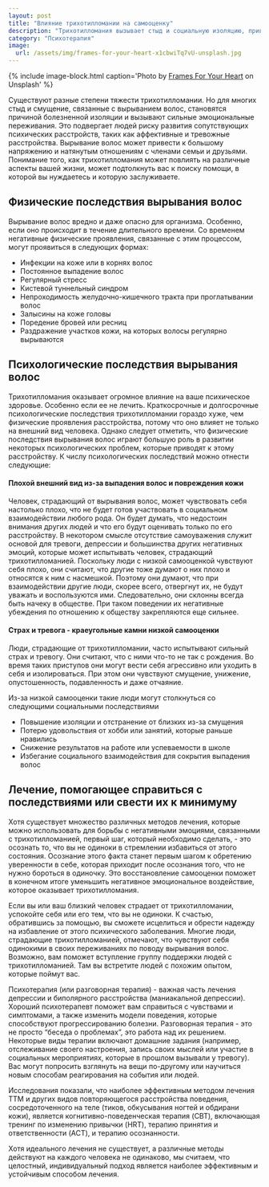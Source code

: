 ```yaml
---
layout: post
title: "Влияние трихотилломании на самооценку"
description: "Трихотилломания вызывает стыд и социальную изоляцию, приводит к физическим и психологическим проблемам, требует комплексного лечения"
category: "Психотерапия"
image:
  url: /assets/img/frames-for-your-heart-x1cbwiTq7vU-unsplash.jpg
---
```


{% include image-block.html
caption='Photo by <a href="https://unsplash.com/@framesforyourheart" rel="nofollow">Frames For Your Heart</a> on Unsplash'
%}

Существуют разные степени тяжести трихотилломании. Но для многих стыд и смущение, связанные с вырыванием волос, становятся причиной болезненной 
изоляции и вызывают сильные эмоциональные переживания. Это подвергает людей риску развития сопутствующих психических расстройств, таких как аффективные 
и тревожные расстройства. Вырывание волос может привести к большому напряжению и натянутым отношениям с членами семьи и друзьями. Понимание того, 
как трихотилломания может повлиять на различные аспекты вашей жизни, может подтолкнуть вас к поиску помощи, в которой вы нуждаетесь и которую заслуживаете.

## Физические последствия вырывания волос

Вырывание волос вредно и даже опасно для организма. Особенно, если оно происходит в течение длительного времени. Со временем 
негативные физические проявления, связанные с этим процессом, могут проявиться в следующих формах:

- Инфекции на коже или в корнях волос
- Постоянное выпадение волос
- Регулярный стресс
- Кистевой туннельный синдром
- Непроходимость желудочно-кишечного тракта при проглатывании волос
- Залысины на коже головы
- Поредение бровей или ресниц
- Раздражение участков кожи, на которых волосы регулярно вырываются

## Психологические последствия вырывания волос

Трихотилломания оказывает огромное влияние на ваше психическое здоровье. Особенно если ее не лечить. Краткосрочные и долгосрочные 
психологические последствия трихотилломании гораздо хуже, чем физические проявления расстройства, потому что оно влияет не 
только на внешний вид человека. Однако следует отметить, что физические последствия вырывания волос играют большую роль в 
развитии некоторых психологических проблем, которые приводят к этому расстройству. К числу психологических последствий можно отнести следующие:

#### Плохой внешний вид из-за выпадения волос и повреждения кожи

Человек, страдающий от вырывания волос, может чувствовать себя настолько плохо, что не будет готов участвовать в социальном 
взаимодействии любого рода. Он будет думать, что недостоин внимания других людей и что его будут оценивать только по его 
расстройству. В некотором смысле отсутствие самоуважения служит основой для тревоги, депрессии и большинства других негативных
эмоций, которые может испытывать человек, страдающий трихотилломанией. Поскольку люди с низкой самооценкой чувствуют себя плохо, 
они считают, что другие тоже думают о них плохо и относятся к ним с насмешкой. Поэтому они думают, что при взаимодействии другие 
люди, скорее всего, отвергнут их, не будут уважать и воспользуются ими. Следовательно, они склонны всегда быть начеку в обществе.
При таком поведении их негативные убеждения по отношению к обществу закрепляются еще сильнее.

#### Страх и тревога - краеугольные камни низкой самооценки

Люди, страдающие от трихотилломании, часто испытывают сильный страх и тревогу. Они считают, что с ними что-то не так с рождения. 
Во время таких приступов они могут вести себя агрессивно или уходить в себя и изолироваться. При этом они чувствуют смущение,
унижение, опустошенность, подавленность и даже отчаяние.

Из-за низкой самооценки такие люди могут столкнуться со следующими социальными последствиями

- Повышение изоляции и отстранение от близких из-за смущения
- Потерю удовольствия от хобби или занятий, которые раньше нравились
- Снижение результатов на работе или успеваемости в школе
- Избегание социального взаимодействия для сокрытия выпадения волос

## Лечение, помогающее справиться с последствиями или свести их к минимуму

Хотя существует множество различных методов лечения, которые можно использовать для борьбы с негативными эмоциями, связанными 
с трихотилломанией, первый шаг, который необходимо сделать, - это осознать то, что вы не одиноки в стремлении избавиться 
от этого состояния. Осознание этого факта станет первым шагом к обретению уверенности в себе, которая приходит после осознания 
того, что не нужно бороться в одиночку. Это восстановление самооценки поможет в конечном итоге уменьшить негативное 
эмоциональное воздействие, которое оказывает трихотилломания.

Если вы или ваш близкий человек страдает от трихотилломании, успокойте себя или его тем, что вы не одиноки. К счастью, 
обратившись за помощью, вы сможете исцелиться и обрести надежду на избавление от этого психического заболевания. Многие 
люди, страдающие трихотилломанией, отмечают, что чувствуют себя одинокими в своих переживаниях по поводу вырывания волос. 
Возможно, вам поможет вступление группу поддержки людей с трихотилломанией. Там вы встретите людей с похожим опытом, которые поймут вас.

Психотерапия (или разговорная терапия) - важная часть лечения депрессии и биполярного расстройства (маниакальной депрессии). 
Хороший психотерапевт поможет вам справиться с чувствами и симптомами, а также изменить модели поведения, которые 
способствуют прогрессированию болезни. Разговорная терапия - это не просто “беседа о проблемах”, это работа над их решением.
Некоторые виды терапии включают домашние задания (например, отслеживание своего настроения, запись своих мыслей или 
участие в социальных мероприятиях, которые в прошлом вызывали у тревогу). Вас могут попросить взглянуть на вещи по-другому 
или научиться новым способам реагирования на события или людей.

Исследования показали, что наиболее эффективным методом лечения ТТМ и других видов повторяющегося расстройства поведения, 
сосредоточенного на теле (тиков, обкусывания ногтей и обдирани кожи), является когнитивно-поведенческая терапия (CBT), 
включающая тренинг по изменению привычки (HRT), терапию принятия и ответственности (ACT), и терапию осознанности.

Хотя идеального лечения не существует, а различные методы действуют на каждого человека не одинаково, мы считаем, что целостный, 
индивидуальный подход является наиболее эффективным и устойчивым способом лечения.
